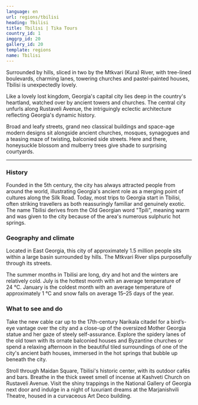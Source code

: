 ```yaml
---
language: en
url: regions/tbilisi
heading: Tbilisi
title: Tbilisi | Tika Tours
country_id: 1
imggrp_id: 20
gallery_id: 20
template: regions
name: Tbilisi
---
```

<div class="row content-row"><!-- 1160 (1)-->

</div>

<div class="row content-row"><!-- 1161 (2)-->
<div class="col-xs-12 col-sm-6 col-md-6"><!-- 1548 -->

Surrounded by hills, sliced in two by the Mtkvari (Kura) River, with tree\-lined
boulevards, charming lanes, towering churches and pastel\-painted houses, Tbilisi
is unexpectedly lovely.

Like a lovely lost kingdom, Georgia's capital city lies deep in the country's heartland,
watched over by ancient towers and churches. The central city unfurls along Rustaveli
Avenue, the intriguingly eclectic architecture reflecting Georgia's dynamic history.

</div>

<div class="col-xs-12 col-sm-6 col-md-6"><!-- 1549 -->

Broad and leafy streets, grand neo classical buildings and space\-age modern designs
sit alongside ancient churches, mosques, synagogues and a teasing maze of twisting,
balconied side streets. Here and there, honeysuckle blossom and mulberry trees give
shade to surprising courtyards.

</div>

</div>

<div class="row content-row"><!-- 1162 (3)-->
<div class="col-xs-12"><!-- 1550 -->

* * *

</div>

</div>

<div class="row content-row"><!-- 1163 (4)-->
<div class="col-xs-12 col-sm-6 col-md-6"><!-- 1551 -->

### History


Founded in the 5th century, the city has always attracted people from around the
world, illustrating Georgia's ancient role as a merging point of cultures along
the Silk Road. Today, most trips to Georgia start in Tbilisi, often striking travellers
as both reassuringly familiar and genuinely exotic. The name Tbilisi derives from
the Old Georgian word "Tpili", meaning warm and was given to the city because of
the area's numerous sulphuric hot springs.

### Geography and climate


Located in East Georgia, this city of approximately 1.5 million people sits within
a large basin surrounded by hills. The Mtkvari River slips purposefully through
its streets.

The summer months in Tbilisi are long, dry and hot and the winters are relatively
cold. July is the hottest month with an average temperature of 24 °C. January is
the coldest month with an average temperature of approximately 1 °C and snow falls
on average 15–25 days of the year.

</div>

<div class="col-xs-12 col-sm-6 col-md-6"><!-- 1552 -->

### What to see and do


Take the new cable car up to the 17th\-century Narikala citadel for a bird’s\-eye
vantage over the city and a close\-up of the oversized Mother Georgia statue and
her gaze of steely self\-assurance. Explore the spidery lanes of the old town with
its ornate balconied houses and Byzantine churches or spend a relaxing afternoon
in the beautiful tiled surroundings of one of the city's ancient bath houses, immersed
in the hot springs that bubble up beneath the city.

Stroll through Maidan Square, Tbilisi's historic center, with its outdoor cafés and
bars. Breathe in the thick sweet smell of incense at Kashveti Church on Rustaveli
Avenue. Visit the shiny trappings in the National Gallery of Georgia next door and
indulge in a night of luxuriant dreams at the Marjanishvili Theatre, housed in a
curvaceous Art Deco building.

</div>

</div>
